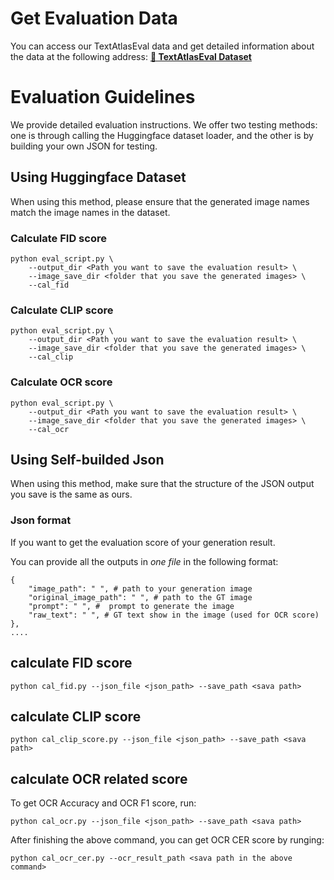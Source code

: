 # Get Evaluation Data
You can access our TextAtlasEval data and get detailed information about the data at the following address: [**🤗 TextAtlasEval Dataset**](https://huggingface.co/datasets/CSU-JPG/TextAtlasEval)


# Evaluation Guidelines

We provide detailed evaluation instructions.
We offer two testing methods: one is through calling the Huggingface dataset loader, and the other is by building your own JSON for testing.

## Using Huggingface Dataset
When using this method, please ensure that the generated image names match the image names in the dataset.

### Calculate FID score

```
python eval_script.py \
    --output_dir <Path you want to save the evaluation result> \
    --image_save_dir <folder that you save the generated images> \
    --cal_fid
```


### Calculate CLIP score

```
python eval_script.py \
    --output_dir <Path you want to save the evaluation result> \
    --image_save_dir <folder that you save the generated images> \
    --cal_clip
```


### Calculate OCR score

```
python eval_script.py \
    --output_dir <Path you want to save the evaluation result> \
    --image_save_dir <folder that you save the generated images> \
    --cal_ocr
```



## Using Self-builded Json
When using this method, make sure that the structure of the JSON output you save is the same as ours.
### Json format
If you want to get the evaluation score of your generation result.

You can provide all the outputs in *one file* in the following format:

```
{
    "image_path": " ", # path to your generation image
    "original_image_path": " ", # path to the GT image
    "prompt": " ", #  prompt to generate the image
    "raw_text": " ", # GT text show in the image (used for OCR score)
},
....
```
## calculate FID score

```
python cal_fid.py --json_file <json_path> --save_path <sava path>
```
## calculate CLIP score

```
python cal_clip_score.py --json_file <json_path> --save_path <sava path>
```

## calculate OCR related score

To get OCR Accuracy and OCR F1 score, run:
```
python cal_ocr.py --json_file <json_path> --save_path <sava path>
```
After finishing the above command, you can get OCR CER score by runging:
```
python cal_ocr_cer.py --ocr_result_path <sava path in the above command>
```
